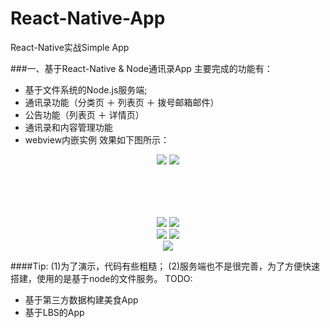 # React-Native-App

React-Native实战Simple App      

###一、基于React-Native & Node通讯录App
主要完成的功能有：

+ 基于文件系统的Node.js服务端;
+ 通讯录功能（分类页 ＋ 列表页 ＋ 拨号邮箱邮件）
+ 公告功能（列表页 ＋ 详情页）
+ 通讯录和内容管理功能
+ webview内嵌实例
效果如下图所示：

<div style="text-align:center; min-height:100px;width:100%;">
    <img src="pic/address_book/通讯录.png">
    <img src="pic/address_book/联系人列表.png">
</div>

<div style="text-align:center">
    <img src="pic/address_book/公告.png">
    <img src="pic/address_book/公告详情.png">
</div>

<div style="text-align:center">
    <img src="pic/address_book/管理页.png">
    <img src="pic/address_book/添加用户.png">
</div>

<div style="text-align:center">
    <img src="pic/address_book/webview.png">
</div>

####Tip:
    (1)为了演示，代码有些粗糙；
    (2)服务端也不是很完善，为了方便快速搭建，使用的是基于node的文件服务。
TODO:       

+ 基于第三方数据构建美食App
+ 基于LBS的App


